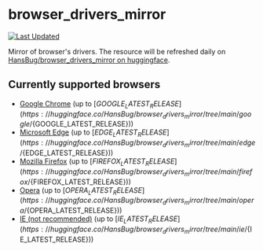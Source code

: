 # browser_drivers_mirror

[![Last Updated](https://img.shields.io/endpoint?url=https://gist.githubusercontent.com/HansBug/4ff4fe9d279fa2bc2cef37fec8cde822/raw/data_last_update.json)](https://huggingface.co/HansBug/browser_drivers_mirror)

Mirror of browser's drivers. The resource will be refreshed daily
on [HansBug/browser_drivers_mirror on huggingface](https://huggingface.co/HansBug/browser_drivers_mirror).

## Currently supported browsers

* [Google Chrome](https://huggingface.co/HansBug/browser_drivers_mirror/tree/main/google) (up
  to [${GOOGLE_LATEST_RELEASE}](https://huggingface.co/HansBug/browser_drivers_mirror/tree/main/google/${GOOGLE_LATEST_RELEASE}))
* [Microsoft Edge](https://huggingface.co/HansBug/browser_drivers_mirror/tree/main/edge) (up
  to [${EDGE_LATEST_RELEASE}](https://huggingface.co/HansBug/browser_drivers_mirror/tree/main/edge/${EDGE_LATEST_RELEASE}))
* [Mozilla Firefox](https://huggingface.co/HansBug/browser_drivers_mirror/tree/main/firefox) (up
  to [${FIREFOX_LATEST_RELEASE}](https://huggingface.co/HansBug/browser_drivers_mirror/tree/main/firefox/${FIREFOX_LATEST_RELEASE}))
* [Opera](https://huggingface.co/HansBug/browser_drivers_mirror/tree/main/opera) (up
  to [${OPERA_LATEST_RELEASE}](https://huggingface.co/HansBug/browser_drivers_mirror/tree/main/opera/${OPERA_LATEST_RELEASE}))
* [IE (not recommended)](https://huggingface.co/HansBug/browser_drivers_mirror/tree/main/ie) (up
  to [${IE_LATEST_RELEASE}](https://huggingface.co/HansBug/browser_drivers_mirror/tree/main/ie/${IE_LATEST_RELEASE}))
